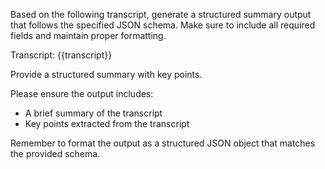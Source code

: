 Based on the following transcript, generate a structured summary output that follows the specified JSON schema. Make sure to include all required fields and maintain proper formatting.

Transcript:
{{transcript}}

Provide a structured summary with key points.

Please ensure the output includes:
- A brief summary of the transcript
- Key points extracted from the transcript

Remember to format the output as a structured JSON object that matches the provided schema.

